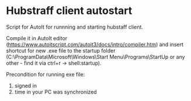 # Hubstraff client autostart

Script for AutoIt for runnning and starting hubstaff client. 

Compile it in AutoIt editor (https://www.autoitscript.com/autoit3/docs/intro/compiler.htm) and insert shortcut for  new  .exe file to the startup folder (C:\ProgramData\Microsoft\Windows\Start Menu\Programs\StartUp or any other - find it via ctrl+r -> shell:startup). 

Precondition for running exe file:
1) signed in
2) time in your PC was synchronized
